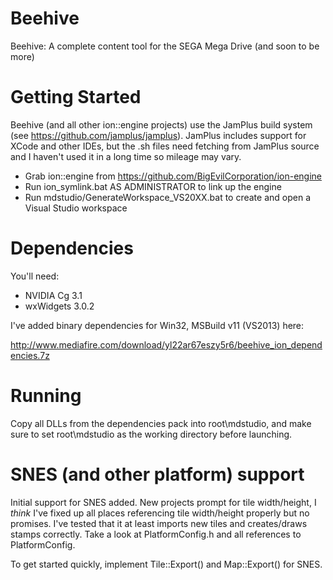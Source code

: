 # Beehive
Beehive: A complete content tool for the SEGA Mega Drive (and soon to be more)

# Getting Started

Beehive (and all other ion::engine projects) use the JamPlus build system (see https://github.com/jamplus/jamplus).
JamPlus includes support for XCode and other IDEs, but the .sh files need fetching from JamPlus source and I haven't
used it in a long time so mileage may vary.

- Grab ion::engine from https://github.com/BigEvilCorporation/ion-engine
- Run ion_symlink.bat AS ADMINISTRATOR to link up the engine
- Run mdstudio/GenerateWorkspace_VS20XX.bat to create and open a Visual Studio workspace

# Dependencies

You'll need:

- NVIDIA Cg 3.1
- wxWidgets 3.0.2

I've added binary dependencies for Win32, MSBuild v11 (VS2013) here:

 http://www.mediafire.com/download/yl22ar67eszy5r6/beehive_ion_dependencies.7z

# Running

Copy all DLLs from the dependencies pack into root\mdstudio, and make sure to set root\mdstudio as the working directory before launching.

# SNES (and other platform) support

Initial support for SNES added. New projects prompt for tile width/height, I *think* I've fixed up all places
referencing tile width/height properly but no promises. I've tested that it at least imports new tiles and
creates/draws stamps correctly. Take a look at PlatformConfig.h and all references to PlatformConfig.

To get started quickly, implement Tile::Export() and Map::Export() for SNES.
